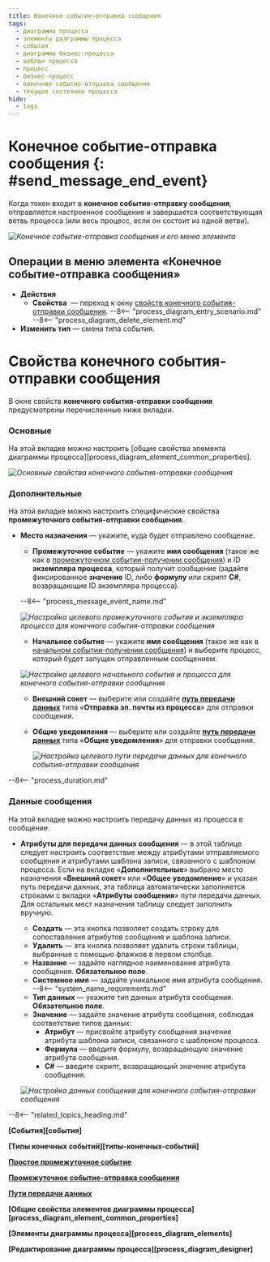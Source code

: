 ```yaml
---
title: Конечное событие-отправка сообщения
tags:
  - диаграмма процесса
  - элементы диаграммы процесса
  - события
  - диаграмма бизнес-процесса
  - шаблон процесса
  - процесс
  - бизнес-процесс
  - конечное событие-отправка сообщения
  - текущее состояние процесса
hide:
  - tags
---
```


# Конечное событие-отправка сообщения {: #send_message_end_event}

Когда токен входит в **конечное событие-отправку сообщения**, отправляется настроенное сообщение и завершается соответствующая ветвь процесса (или весь процесс, если он состоит из одной ветви).

*![Конечное событие-отправка сообщения и его меню элемента](send_message_end_event.png)*


## Операции в меню элемента «Конечное событие-отправка сообщения»

- **Действия**
     - **Свойства** <i class="fa-light fa-gear"></i> — переход к окну [свойств конечного события-отправки сообщения](#свойства-конечного-события-отправки-сообщения).
    --8<-- "process_diagram_entry_scenario.md"
    --8<-- "process_diagram_delete_element.md"
- **Изменить тип** — смена типа события.

# Свойства конечного события-отправки сообщения

В  окне свойств **конечного события-отправки сообщения** предусмотрены перечисленные ниже вкладки.

### Основные

На этой вкладке можно настроить [общие свойства элемента диаграммы процесса][process_diagram_element_common_properties].

*![Основные свойства конечного события-отправки сообщения](send_message_end_event_general_properties.png)*

### Дополнительные

На этой вкладке можно настроить специфические свойства **промежуточного события-отправки сообщения**.

- **Место назначения** — укажите, куда будет отправлено сообщение.

    - **Промежуточное событие** — укажите **имя сообщения** (такое же как в [промежуточном событии-получении сообщения](receive_message_intermediate_event.md)) и ID **экземпляра процесса**, который получит сообщение (задайте фиксированное **значение** ID, либо **формулу** или скрипт **C#**, возвращающие ID экземпляра процесса).

    --8<-- "process_message_event_name.md"

    *![Настройка целевого промежуточного события и экземпляра процесса для конечного события-отправки сообщения](send_message_end_event_process_instance.png)*

    - **Начальное событие** — укажите **имя сообщения** (такое же как в [начальном событии-получении сообщения](receive_message_start_event.md)) и выберите процесс, который будет запущен отправленным сообщением.

    *![Настройка целевого начального события и процесса для конечного события-отправки сообщения](send_message_end_event_process.png)*

  - **Внешний сокет** — выберите или создайте **[путь передачи данных](communication_routes.md)** типа «**Отправка эл. почты из процесса**» для отправки сообщения.
  - **Общие уведомления** — выберите или создайте **[путь передачи данных](communication_routes.md)** типа «**Общие уведомления**» для отправки сообщения.

    *![Настройка целевого пути передачи данных для конечного события-отправки сообщения](send_message_end_event_communication_route.png)*

--8<-- "process_duration.md"

### Данные сообщения

На этой вкладке можно настроить передачу данных из процесса в сообщение.

- **Атрибуты для передачи данных сообщения** — в этой таблице следует настроить соответствие между атрибутами отправляемого сообщения и атрибутами шаблона записи, связанного с шаблоном процесса. Если на вкладке «**Дополнительные**» выбрано место назначения «**Внешний сокет**» или «**Общее уведомление**» и указан путь передачи данных, эта таблица автоматически заполняется строками с вкладки «**Атрибуты сообщения**» пути передачи данных. Для остальных мест назначения таблицу следует заполнить вручную.
    - **Создать** — эта кнопка позволяет создать строку для сопоставления атрибутов сообщения и шаблона записи.
    - **Удалить** — эта кнопка позволяет удалить строки таблицы, выбранные с помощью флажков в первом столбце.
    - **Название** — задайте наглядное наименование атрибута сообщения. **Обязательное поле**.
    - **Системное имя** — задайте уникальное имя атрибута сообщения.
    --8<-- "system_name_requrements.md"
    - **Тип данных** — укажите тип данных атрибута сообщения. **Обязательное поле**.
    - **Значение** — задайте значение атрибута сообщения, соблюдая соответствие типов данных:
        - **Атрибут** — присвойте атрибуту сообщения значение атрибута шаблона записи, связанного с шаблоном процесса.
        - **Формула** — введите формулу, возвращающую значение атрибута сообщения.
        - **C#** — введите скрипт, возвращающий значение атрибута сообщения.

    *![Настройка данных сообщения для конечного события-отправки сообщения](send_message_end_event_message_data.png)*

--8<-- "related_topics_heading.md"

**[События][события]**

**[Типы конечных событий][типы-конечных-событий]**

**[Простое промежуточное событие](none_intermediate_event.md)**

**[Промежуточное событие-отправка сообщения](send_message_intermediate_event.md)**

**[Пути передачи данных](communication_routes.md)**

**[Общие свойства элементов диаграммы процесса][process_diagram_element_common_properties]**

**[Элементы диаграммы процесса][process_diagram_elements]**

**[Редактирование диаграммы процесса][process_diagram_designer]**
